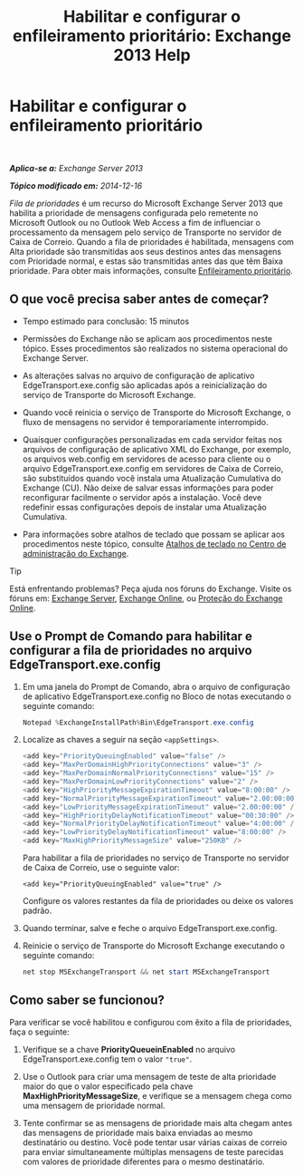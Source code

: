 ﻿---
title: 'Habilitar e configurar o enfileiramento prioritário: Exchange 2013 Help'
TOCTitle: Habilitar e configurar o enfileiramento prioritário
ms:assetid: 1975d85d-2f1d-4852-8d19-e74ba4ba3853
ms:mtpsurl: https://technet.microsoft.com/pt-br/library/JJ891104(v=EXCHG.150)
ms:contentKeyID: 51407841
ms.date: 05/22/2018
mtps_version: v=EXCHG.150
ms.translationtype: MT
---

# Habilitar e configurar o enfileiramento prioritário

 

_**Aplica-se a:** Exchange Server 2013_

_**Tópico modificado em:** 2014-12-16_

*Fila de prioridades* é um recurso do Microsoft Exchange Server 2013 que habilita a prioridade de mensagens configurada pelo remetente no Microsoft Outlook ou no Outlook Web Access a fim de influenciar o processamento da mensagem pelo serviço de Transporte no servidor de Caixa de Correio. Quando a fila de prioridades é habilitada, mensagens com Alta prioridade são transmitidas aos seus destinos antes das mensagens com Prioridade normal, e estas são transmitidas antes das que têm Baixa prioridade. Para obter mais informações, consulte [Enfileiramento prioritário](priority-queuing-exchange-2013-help.md).

## O que você precisa saber antes de começar?

  - Tempo estimado para conclusão: 15 minutos

  - Permissões do Exchange não se aplicam aos procedimentos neste tópico. Esses procedimentos são realizados no sistema operacional do Exchange Server.

  - As alterações salvas no arquivo de configuração de aplicativo EdgeTransport.exe.config são aplicadas após a reinicialização do serviço de Transporte do Microsoft Exchange.

  - Quando você reinicia o serviço de Transporte do Microsoft Exchange, o fluxo de mensagens no servidor é temporariamente interrompido.

  - Quaisquer configurações personalizadas em cada servidor feitas nos arquivos de configuração de aplicativo XML do Exchange, por exemplo, os arquivos web.config em servidores de acesso para cliente ou o arquivo EdgeTransport.exe.config em servidores de Caixa de Correio, são substituídos quando você instala uma Atualização Cumulativa do Exchange (CU). Não deixe de salvar essas informações para poder reconfigurar facilmente o servidor após a instalação. Você deve redefinir essas configurações depois de instalar uma Atualização Cumulativa.

  - Para informações sobre atalhos de teclado que possam se aplicar aos procedimentos neste tópico, consulte [Atalhos de teclado no Centro de administração do Exchange](keyboard-shortcuts-in-the-exchange-admin-center-exchange-online-protection-help.md).


> [!TIP]
> Está enfrentando problemas? Peça ajuda nos fóruns do Exchange. Visite os fóruns em: <A href="https://go.microsoft.com/fwlink/p/?linkid=60612">Exchange Server</A>, <A href="https://go.microsoft.com/fwlink/p/?linkid=267542">Exchange Online</A>, ou <A href="https://go.microsoft.com/fwlink/p/?linkid=285351">Proteção do Exchange Online</A>.



## Use o Prompt de Comando para habilitar e configurar a fila de prioridades no arquivo EdgeTransport.exe.config

1.  Em uma janela do Prompt de Comando, abra o arquivo de configuração de aplicativo EdgeTransport.exe.config no Bloco de notas executando o seguinte comando:
    
    ```powershell
    Notepad %ExchangeInstallPath%Bin\EdgeTransport.exe.config
    ```

2.  Localize as chaves a seguir na seção `<appSettings>`.
    
    ```powershell
    <add key="PriorityQueuingEnabled" value="false" />
    <add key="MaxPerDomainHighPriorityConnections" value="3" />
    <add key="MaxPerDomainNormalPriorityConnections" value="15" />
    <add key="MaxPerDomainLowPriorityConnections" value="2" />
    <add key="HighPriorityMessageExpirationTimeout" value="8:00:00" />
    <add key="NormalPriorityMessageExpirationTimeout" value="2.00:00:00" />
    <add key="LowPriorityMessageExpirationTimeout" value="2.00:00:00" />
    <add key="HighPriorityDelayNotificationTimeout" value="00:30:00" />
    <add key="NormalPriorityDelayNotificationTimeout" value="4:00:00" />
    <add key="LowPriorityDelayNotificationTimeout" value="8:00:00" />
    <add key="MaxHighPriorityMessageSize" value="250KB" />
    ```
    
    Para habilitar a fila de prioridades no serviço de Transporte no servidor de Caixa de Correio, use o seguinte valor:
    
    ```command line
    <add key="PriorityQueuingEnabled" value="true" />
    ```
    
    Configure os valores restantes da fila de prioridades ou deixe os valores padrão.

3.  Quando terminar, salve e feche o arquivo EdgeTransport.exe.config.

4.  Reinicie o serviço de Transporte do Microsoft Exchange executando o seguinte comando:
    
    ```powershell
    net stop MSExchangeTransport && net start MSExchangeTransport
    ```

## Como saber se funcionou?

Para verificar se você habilitou e configurou com êxito a fila de prioridades, faça o seguinte:

1.  Verifique se a chave **PriorityQueueinEnabled** no arquivo EdgeTransport.exe.config tem o valor `"true"`.

2.  Use o Outlook para criar uma mensagem de teste de alta prioridade maior do que o valor especificado pela chave **MaxHighPriorityMessageSize**, e verifique se a mensagem chega como uma mensagem de prioridade normal.

3.  Tente confirmar se as mensagens de prioridade mais alta chegam antes das mensagens de prioridade mais baixa enviadas ao mesmo destinatário ou destino. Você pode tentar usar várias caixas de correio para enviar simultaneamente múltiplas mensagens de teste parecidas com valores de prioridade diferentes para o mesmo destinatário.

